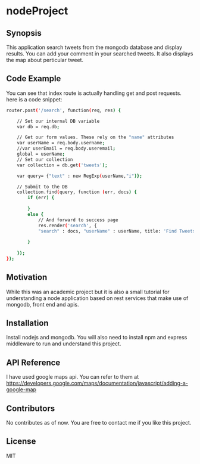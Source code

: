 # nodeProject
## Synopsis

This application search tweets from the mongodb database and display results. You can add your comment in your searched tweets. It also displays the map about perticular tweet.

## Code Example

You can see that index route is actually handling get and post requests. here is a code snippet:

```sh
router.post('/search', function(req, res) {

    // Set our internal DB variable
    var db = req.db;

    // Get our form values. These rely on the "name" attributes
    var userName = req.body.username;
    //var userEmail = req.body.useremail;
    global = userName;
    // Set our collection
    var collection = db.get('tweets');

    var query= {"text" : new RegExp(userName,"i")};

    // Submit to the DB
    collection.find(query, function (err, docs) {
        if (err) {
            
        }
        else {
            // And forward to success page
            res.render('search', {
            "search" : docs, "userName" : userName, title: 'Find Tweets Project' });
          
        }
        
    });
});
```

## Motivation

While this was an academic project but it is also a small tutorial for understanding a node application based on rest services that make use of mongodb, front end and apis.

## Installation

Install nodejs and mongodb. You will also need to install npm and express middleware to run and understand this project.

## API Reference

I have used google maps api. You can refer to them at https://developers.google.com/maps/documentation/javascript/adding-a-google-map

## Contributors

No contributes as of now. You are free to contact me if you like this project.
## License

MIT
